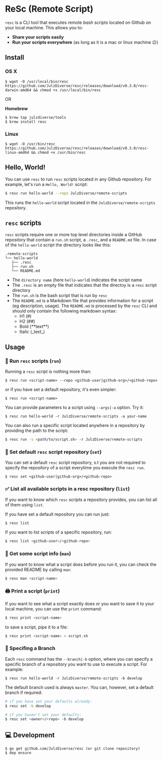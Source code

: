 # ReSc (Remote Script)

`resc` is a CLI tool that executes remote _bash_ scripts located on Github on your local machine. This allows you to:

- **Share your scripts easily**
- **Run your scripts everywhere** (as long as it is a mac or linux machine 😉)

## Install

### OS X

```
$ wget -O /usr/local/bin/resc https://github.com/JulzDiverse/resc/releases/download/v0.3.0/resc-darwin-amd64 && chmod +x /usr/local/bin/resc
```

OR

**Homebrew**

```
$ brew tap julzdiverse/tools
$ brew install resc
```

### Linux

```
$ wget -O /usr/bin/resc https://github.com/JulzDiverse/resc/releases/download/v0.3.0/resc-linux-amd64 && chmod +x /usr/bin/resc
```

## Hello, World! 

You can use `resc` to run `resc` scripts located in any Github repository. For example, let's run a `Hello, World!` script:

```bash
$ resc run hello-world --repo JulzDiverse/remote-scripts
```

This runs the `hello-world` script located in the `JulzDiverse/remote-scripts` repository.

## `resc` scripts

`resc` scripts require one or more top level directories inside a GitHub repository that contain a `run.sh` script, a `.resc`, and a `README.md` file. In case of the `hello-world` script the directory looks like this:

```
.remote-scripts
└── hello-world 
   ├── .resc 
   ├── run.sh 
   └── README.md
``` 

- The `directory name` (here `hello-world`) indicates the script name
- The `.resc` is an empty file that indicates that the directoy is a `resc` script directory
- The `run.sh` is the bash script that is run by `resc`
- The `README.md` is a Markdown file that provides information for a script (eg description, usage). The `README.md` is processed by the `resc` CLI and should only contain the following markdown syntax:
  - H1 (#)
  - H2 (##)
  - Bold (\*\*text\*\*)
  - Italic (\_text\_)

## Usage

### 🏃  Run `resc` scripts (`run`) 
Running a `resc` script is nothing more than:

```
$ resc run <script-name> --repo <github-user|github-org>/<github-repo>
```

or if you have set a default repository, it's even simpler:

```
$ resc run <script-name>
```

You can provide parameters to a script using `--args|-a` option. Try it:

```
$ resc run hello-world -r JulzDiverse/remote-scripts -a your-name
```

You can also run a specific script located anywhere in a repository by providing the path to the script:

```bash
$ resc run -s <path/to/script.sh> -r JulzDiverse/remote-scripts
```

### 🧐 Set default `resc` script repository (`set`) 

You can set a default `resc` script repository, s.t you are not required to specify the repository of a script everytime you execute the `resc run`.

```
$ resc set <github-user|github-org>/<github-repo>
```

### ✅  List all available scripts in a resc repository (`list`)

If you want to know which `resc` scripts a repository provides, you can list all of them using `list`. 

If you have set a default repository you can run just:

```bash
$ resc list
```

If you want to list scripts of a specific repository, run:

```bash
$ resc list <github-user>/<github-repo>
```

### 📖  Get some script info (`man`) 

If you want to know what a script does before you run it, you can check the provided README by calling `man`:

```bash
$ resc man <script-name> 
```

### 🖨 Print a script (`print`) 

If you want to see what a script exactly does or you want to save it to your local machine, you can use the `print` command:

```bash
$ resc print <script-name>
```

to save a script, pipe it to a file:

```bash
$ resc print <script-name> > script.sh
```

### 🌿  Specifing a Branch

Each `resc` command has the `--branch|-b` option, where you can specify a specific branch of a repository you want to use to execute a script. For example:

```
$ resc run hello-world -r JulzDiverse/remote-scripts -b develop
```

The default branch used is always `master`. You can, however, set a default branch if required:

```bash
# if you have set your defaults already: 
$ resc set -b develop

# if you haven't set your defaults:
$ resc set <owner>/<repo> -b develop
```


## 💻  Development 

```
$ go get github.com/JulzDiverse/resc (or git clone repository)
$ dep ensure
```
